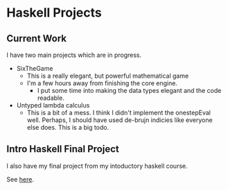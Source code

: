 # Haskell Projects

## Current Work

I have two main projects which are in progress.

- SixTheGame 
  - This is a really elegant, but powerful mathematical game
  - I'm a few hours away from finishing the core engine. 
    - I put some time into making the data types elegant and the code readable.
- Untyped lambda calculus
  - This is a bit of a mess. 
    I think I didn't implement the onestepEval well.
    Perhaps, I should have used de-brujn indicies like everyone else does.
    This is a big todo.
   

## Intro Haskell Final Project
   
I also have my final project from my intoductory haskell course.

See [here](https://github.com/Divesh-Otwani/HaskellFinalProj).
